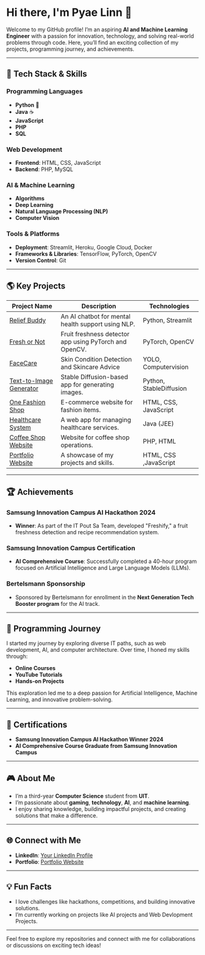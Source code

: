 # Hi there, I'm Pyae Linn 👋

Welcome to my GitHub profile! I’m an aspiring **AI and Machine Learning Engineer** with a passion for innovation, technology, and solving real-world problems through code. Here, you’ll find an exciting collection of my projects, programming journey, and achievements.

---

## 🔧 Tech Stack & Skills

### Programming Languages
- **Python** 🐍
- **Java** ☕
- **JavaScript**
- **PHP**
- **SQL**

### Web Development
- **Frontend**: HTML, CSS, JavaScript
- **Backend**: PHP, MySQL

### AI & Machine Learning
- **Algorithms**
- **Deep Learning**
- **Natural Language Processing (NLP)**
- **Computer Vision**

### Tools & Platforms
- **Deployment**: Streamlit, Heroku, Google Cloud, Docker
- **Frameworks & Libraries**: TensorFlow, PyTorch, OpenCV
- **Version Control**: Git

---

## 🌎 Key Projects

| Project Name                                                                    | Description                                            | Technologies          |
| ------------------------------------------------------------------------------- | ------------------------------------------------------ | --------------------- |
| [Relief Buddy](https://reliefbuddy.streamlit.app/)                              | An AI chatbot for mental health support using NLP.     | Python, Streamlit     |
| [Fresh or Not](https://fresh-or-not.streamlit.app/)                             | Fruit freshness detector app using PyTorch and OpenCV. | PyTorch, OpenCV       |
| [FaceCare](http://facecare.streamlit.app/)                                      |Skin Condition Detection and Skincare Advice            |  YOLO, Computervision |
| [Text-to-Image Generator](https://github.com/PyaeLinn01/Text-to-Image-Generator)             | Stable Diffusion-based app for generating images.      |Python, StableDiffusion|
|[One Fashion Shop](https://pyaelinn01.github.io/One-Fashion-Shop-Website-Design/)| E-commerce website for fashion items.                  | HTML, CSS, JavaScript |
| [Healthcare System](https://github.com/PyaeLinn01/HealthCare-System-JEE)        | A web app for managing healthcare services.            | Java (JEE)            |
| [Coffee Shop Website](https://github.com/PyaeLinn01/Coffee_Shop_Website)        | Website for coffee shop operations.                    | PHP, HTML             |
| [Portfolio Website](https://pyaelinn01.github.io/Portfolio/)                    | A showcase of my projects and skills.                  | HTML, CSS ,JavaScript |

---

## 🏆 Achievements

### Samsung Innovation Campus AI Hackathon 2024
- **Winner**: As part of the IT Pout Sa Team, developed "Freshify," a fruit freshness detection and recipe recommendation system.

### Samsung Innovation Campus Certification
- **AI Comprehensive Course**: Successfully completed a 40-hour program focused on Artificial Intelligence and Large Language Models (LLMs).

### Bertelsmann Sponsorship
- Sponsored by Bertelsmann for enrollment in the **Next Generation Tech Booster program** for the AI track.

---

## 🔬 Programming Journey

I started my journey by exploring diverse IT paths, such as web development, AI, and computer architecture. Over time, I honed my skills through:
- **Online Courses**
- **YouTube Tutorials**
- **Hands-on Projects**

This exploration led me to a deep passion for Artificial Intelligence, Machine Learning, and innovative problem-solving.

---

## 🚀 Certifications
- **Samsung Innovation Campus AI Hackathon Winner 2024**
- **AI Comprehensive Course Graduate from Samsung Innovation Campus**

---

## 🎮 About Me

- I’m a third-year **Computer Science** student from **UIT**.
- I’m passionate about **gaming**, **technology**, **AI**, and **machine learning**.
- I enjoy sharing knowledge, building impactful projects, and creating solutions that make a difference.

---

## 🌐 Connect with Me

- **LinkedIn**: [Your LinkedIn Profile](https://www.linkedin.com/in/pyae-linn-2419a62a4/)
- **Portfolio**: [Portfolio Website](https://pyaelinn01.github.io/Portfolio/)
---

## 💡 Fun Facts

- I love challenges like hackathons, competitions, and building innovative solutions.
- I’m currently working on projects like AI projects and Web Devlopment Projects.

---

Feel free to explore my repositories and connect with me for collaborations or discussions on exciting tech ideas!

